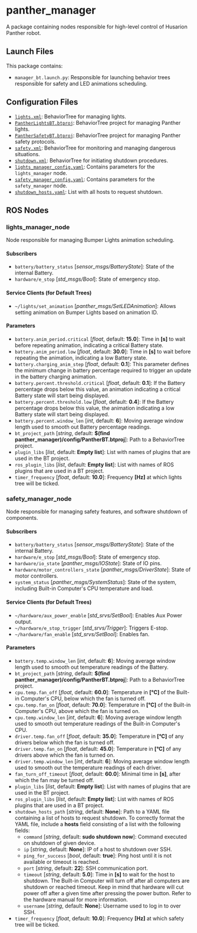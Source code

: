 # panther_manager

A package containing nodes responsible for high-level control of Husarion Panther robot.

## Launch Files

This package contains:

- `manager_bt.launch.py`: Responsible for launching behavior trees responsible for safety and LED animations scheduling.

## Configuration Files

- [`lights.xml`](./behavior_trees/lights.xml): BehaviorTree for managing lights.
- [`PantherLightsBT.btproj`](./behavior_trees/PantherLightsBT.btproj): BehaviorTree project for managing Panther lights.
- [`PantherSafetyBT.btproj`](./behavior_trees/PantherSafetyBT.btproj): BehaviorTree project for managing Panther safety protocols.
- [`safety.xml`](./behavior_trees/safety.xml): BehaviorTree for monitoring and managing dangerous situations.
- [`shutdown.xml`](./behavior_trees/shutdown.xml): BehaviorTree for initiating shutdown procedures.
- [`lights_manager_config.yaml`](./config/lights_manager_config.yaml): Contains parameters for the `lights_manager` node.
- [`safety_manager_config.yaml`](./config/safety_manager_config.yaml): Contains parameters for the `safety_manager` node.
- [`shutdown_hosts.yaml`](./config/shutdown_hosts.yaml): List with all hosts to request shutdown.

## ROS Nodes

### lights_manager_node

Node responsible for managing Bumper Lights animation scheduling.

#### Subscribers

- `battery/battery_status` [*sensor_msgs/BatteryState*]: State of the internal Battery.
- `hardware/e_stop` [*std_msgs/Bool*]: State of emergency stop.

#### Service Clients (for Default Trees)

- `~/lights/set_animation` [*panther_msgs/SetLEDAnimation*]: Allows setting animation on Bumper Lights based on animation ID.

#### Parameters

- `battery.anim_period.critical` [*float*, default: **15.0**]: Time in **[s]** to wait before repeating animation, indicating a critical Battery state.
- `battery.anim_period.low` [*float*, default: **30.0**]: Time in **[s]** to wait before repeating the animation, indicating a low Battery state.
- `battery.charging_anim_step` [*float*, default: **0.1**]: This parameter defines the minimum change in battery percentage required to trigger an update in the battery charging animation.
- `battery.percent.threshold.critical` [*float*, default: **0.1**]: If the Battery percentage drops below this value, an animation indicating a critical Battery state will start being displayed.
- `battery.percent.threshold.low` [*float*, default: **0.4**]: If the Battery percentage drops below this value, the animation indicating a low Battery state will start being displayed.
- `battery.percent.window_len` [*int*, default: **6**]: Moving average window length used to smooth out Battery percentage readings.
- `bt_project_path` [*string*, default: **$(find panther_manager)/config/PantherBT.btproj**]: Path to a BehaviorTree project.
- `plugin_libs` [*list*, default: **Empty list**]: List with names of plugins that are used in the BT project.
- `ros_plugin_libs` [*list*, default: **Empty list**]: List with names of ROS plugins that are used in a BT project.
- `timer_frequency` [*float*, default: **10.0**]: Frequency **[Hz]** at which lights tree will be ticked.

### safety_manager_node

Node responsible for managing safety features, and software shutdown of components.

#### Subscribers

- `battery/battery_status` [*sensor_msgs/BatteryState*]: State of the internal Battery.
- `hardware/e_stop` [*std_msgs/Bool*]: State of emergency stop.
- `hardware/io_state` [*panther_msgs/IOState*]: State of IO pins.
- `hardware/motor_controllers_state` [*panther_msgs/DriverState*]: State of motor controllers.
- `system_status` [*panther_msgs/SystemStatus*]: State of the system, including Built-in Computer's CPU temperature and load.

#### Service Clients (for Default Trees)

- `~/hardware/aux_power_enable` [*std_srvs/SetBool*]: Enables Aux Power output.
- `~/hardware/e_stop_trigger` [*std_srvs/Trigger*]: Triggers E-stop.
- `~/hardware/fan_enable` [*std_srvs/SetBool*]: Enables fan.

#### Parameters

- `battery.temp.window_len` [*int*, default: **6**]: Moving average window length used to smooth out temperature readings of the Battery.
- `bt_project_path` [*string*, default: **$(find panther_manager)/config/PantherBT.btproj**]: Path to a BehaviorTree project.
- `cpu.temp.fan_off` [*float*, default: **60.0**]: Temperature in **[&deg;C]** of the Built-in Computer's CPU, below which the fan is turned off.
- `cpu.temp.fan_on` [*float*, default: **70.0**]: Temperature in **[&deg;C]** of the Built-in Computer's CPU, above which the fan is turned on.
- `cpu.temp.window_len` [*int*, default: **6**]: Moving average window length used to smooth out temperature readings of the Built-in Computer's CPU.
- `driver.temp.fan_off` [*float*, default: **35.0**]: Temperature in **[&deg;C]** of any drivers below which the fan is turned off.
- `driver.temp.fan_on` [*float*, default: **45.0**]: Temperature in **[&deg;C]** of any drivers above which the fan is turned on.
- `driver.temp.window_len` [*int*, default: **6**]: Moving average window length used to smooth out the temperature readings of each driver.
- `fan_turn_off_timeout` [*float*, default: **60.0**]: Minimal time in **[s]**, after which the fan may be turned off.
- `plugin_libs` [*list*, default: **Empty list**]: List with names of plugins that are used in the BT project.
- `ros_plugin_libs` [*list*, default: **Empty list**]: List with names of ROS plugins that are used in a BT project.
- `shutdown_hosts_path` [*string*, default: **None**]: Path to a YAML file containing a list of hosts to request shutdown. To correctly format the YAML file, include a **hosts** field consisting of a list with the following fields:
  - `command` [*string*, default: **sudo shutdown now**]: Command executed on shutdown of given device.
  - `ip` [*string*, default: **None**]: IP of a host to shutdown over SSH.
  - `ping_for_success` [*bool*, default: **true**]: Ping host until it is not available or timeout is reached.
  - `port` [*string*, default: **22**]: SSH communication port.
  - `timeout` [*string*, default: **5.0**]: Time in **[s]** to wait for the host to shutdown. The Built-in Computer will turn off after all computers are shutdown or reached timeout. Keep in mind that hardware will cut power off after a given time after pressing the power button. Refer to the hardware manual for more information.
  - `username` [*string*, default: **None**]: Username used to log in to over SSH.
- `timer_frequency` [*float*, default: **10.0**]: Frequency **[Hz]** at which safety tree will be ticked.
